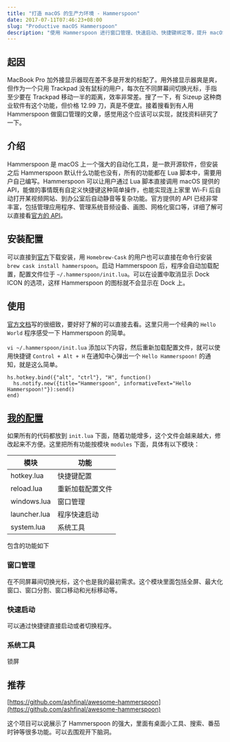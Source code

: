 ```yaml
---
title: "打造 macOS 的生产力环境 - Hammerspoon"
date: 2017-07-11T07:46:23+08:00
slug: "Productive macOS Hammerspoon"
description: "使用 Hammerspoon 进行窗口管理、快速启动、快捷键绑定等，提升 macOS 的生产力"
---
```


## 起因

MacBook Pro 加外接显示器现在差不多是开发的标配了。用外接显示器爽是爽，但作为一个只用 Trackpad 没有鼠标的用户，每次在不同屏幕间切换光标，手指至少要在 Trackpad 移动一半的距离，效率非常差。搜了一下，有 Sizeup 这种商业软件有这个功能，但价格 12.99 刀，真是不便宜。接着搜看到有人用 Hammerspoon 做窗口管理的文章，感觉用这个应该可以实现，就找资料研究了一下。

## 介绍

Hammerspoon 是 macOS 上一个强大的自动化工具，是一款开源软件，但安装之后 Hammerspoon 默认什么功能也没有，所有的功能都在 Lua 脚本中，需要用户自己编写。Hammerspoon 可以让用户通过 Lua 脚本直接调用 macOS 提供的 API，能做的事情既有自定义快捷键这种简单操作，也能实现连上家里 Wi-Fi 后自动打开某视频网站、到办公室后自动静音等复杂功能。官方提供的 API 已经非常丰富，包括管理应用程序、管理系统音频设备、画图、网格化窗口等，详细了解可以直接看[官方的 API](http://www.hammerspoon.org/docs/)。

## 安装配置

可以直接到[官方](http://www.hammerspoon.org/)下载安装，用 `Homebrew-Cask` 的用户也可以直接在命令行安装 `brew cask install hammerspoon`。启动 Hammerspoon 后，程序会自动加载配置，配置文件位于 `~/.hammerspoon/init.lua`。可以在设置中取消显示 Dock ICON 的选项，这样 Hammerspoon 的图标就不会显示在 Dock 上。

## 使用

[官方文档](http://www.hammerspoon.org/docs/index.html)写的很细致，要好好了解的可以直接去看。这里只用一个经典的 `Hello World` 程序感受一下 Hammerspoon 的简单。

`vi ~/.hammerspoon/init.lua` 添加以下内容，然后重新加载配置文件，就可以使用快捷键  `Control + Alt + H` 在通知中心弹出一个 `Hello Hammerspoon!` 的通知，就是这么简单。

```
hs.hotkey.bind({"alt", "ctrl"}, "H", function()
  hs.notify.new({title="Hammerspoon", informativeText="Hello Hammerspoon!"}):send()
end)
```

## [我的配置](https://github.com/greyby/hammerspoon)

如果所有的代码都放到 `init.lua` 下面，随着功能增多，这个文件会越来越大，修改起来不方便。这里把所有功能按模块 `modules` 下面，具体有以下模块：

|   模块       |  功能           |
| ----------- | -------------- |
| hotkey.lua  | 快捷键配置       |
| reload.lua  | 重新加载配置文件  |
| windows.lua | 窗口管理     |
| launcher.lua| 程序快速启动  |
| system.lua  | 系统工具     |


包含的功能如下


### 窗口管理

在不同屏幕间切换光标，这个也是我的最初需求。这个模块里面包括全屏、最大化窗口、窗口分割、窗口移动和光标移动等。

### 快速启动

可以通过快捷键直接启动或者切换程序。

### 系统工具

锁屏


## 推荐

[https://github.com/ashfinal/awesome-hammerspoon](https://github.com/ashfinal/awesome-hammerspoon)

这个项目可以说展示了 Hammerspoon 的强大，里面有桌面小工具、搜索、番茄时钟等很多功能。可以去围观开下脑洞。
